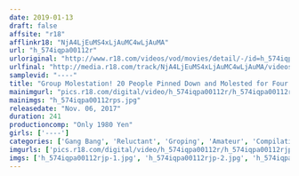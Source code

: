 ```yaml
---
date: 2019-01-13
draft: false
affsite: "r18"
afflinkr18: "NjA4LjEuMS4xLjAuMC4wLjAuMA"
url: "h_574iqpa00112r"
urloriginal: "http://www.r18.com/videos/vod/movies/detail/-/id=h_574iqpa00112r"
urlfinal: "http://media.r18.com/track/NjA4LjEuMS4xLjAuMC4wLjAuMA/videos/vod/movies/detail/-/id=h_574iqpa00112r"
samplevid: "----"
title: "Group Molestation! 20 People Pinned Down and Molested for Four Hours"
mainimgurl: "pics.r18.com/digital/video/h_574iqpa00112r/h_574iqpa00112rps.jpg"
mainimgs: "h_574iqpa00112rps.jpg"
releasedate: "Nov. 06, 2017"
duration: 241
productioncomp: "Only 1980 Yen"
girls: ['----']
categories: ['Gang Bang', 'Reluctant', 'Groping', 'Amateur', 'Compilation', 'Over 4 Hours', 'Sale (limited time)']
imgurls: ['pics.r18.com/digital/video/h_574iqpa00112r/h_574iqpa00112rjp-1.jpg', 'pics.r18.com/digital/video/h_574iqpa00112r/h_574iqpa00112rjp-2.jpg', 'pics.r18.com/digital/video/h_574iqpa00112r/h_574iqpa00112rjp-3.jpg', 'pics.r18.com/digital/video/h_574iqpa00112r/h_574iqpa00112rjp-4.jpg', 'pics.r18.com/digital/video/h_574iqpa00112r/h_574iqpa00112rjp-5.jpg', 'pics.r18.com/digital/video/h_574iqpa00112r/h_574iqpa00112rjp-6.jpg', 'pics.r18.com/digital/video/h_574iqpa00112r/h_574iqpa00112rjp-7.jpg', 'pics.r18.com/digital/video/h_574iqpa00112r/h_574iqpa00112rjp-8.jpg', 'pics.r18.com/digital/video/h_574iqpa00112r/h_574iqpa00112rjp-9.jpg', 'pics.r18.com/digital/video/h_574iqpa00112r/h_574iqpa00112rjp-10.jpg', 'pics.r18.com/digital/video/h_574iqpa00112r/h_574iqpa00112rjp-11.jpg', 'pics.r18.com/digital/video/h_574iqpa00112r/h_574iqpa00112rjp-12.jpg', 'pics.r18.com/digital/video/h_574iqpa00112r/h_574iqpa00112rjp-13.jpg', 'pics.r18.com/digital/video/h_574iqpa00112r/h_574iqpa00112rjp-14.jpg', 'pics.r18.com/digital/video/h_574iqpa00112r/h_574iqpa00112rjp-15.jpg', 'pics.r18.com/digital/video/h_574iqpa00112r/h_574iqpa00112rjp-16.jpg', 'pics.r18.com/digital/video/h_574iqpa00112r/h_574iqpa00112rjp-17.jpg', 'pics.r18.com/digital/video/h_574iqpa00112r/h_574iqpa00112rjp-18.jpg', 'pics.r18.com/digital/video/h_574iqpa00112r/h_574iqpa00112rjp-19.jpg', 'pics.r18.com/digital/video/h_574iqpa00112r/h_574iqpa00112rjp-20.jpg']
imgs: ['h_574iqpa00112rjp-1.jpg', 'h_574iqpa00112rjp-2.jpg', 'h_574iqpa00112rjp-3.jpg', 'h_574iqpa00112rjp-4.jpg', 'h_574iqpa00112rjp-5.jpg', 'h_574iqpa00112rjp-6.jpg', 'h_574iqpa00112rjp-7.jpg', 'h_574iqpa00112rjp-8.jpg', 'h_574iqpa00112rjp-9.jpg', 'h_574iqpa00112rjp-10.jpg', 'h_574iqpa00112rjp-11.jpg', 'h_574iqpa00112rjp-12.jpg', 'h_574iqpa00112rjp-13.jpg', 'h_574iqpa00112rjp-14.jpg', 'h_574iqpa00112rjp-15.jpg', 'h_574iqpa00112rjp-16.jpg', 'h_574iqpa00112rjp-17.jpg', 'h_574iqpa00112rjp-18.jpg', 'h_574iqpa00112rjp-19.jpg', 'h_574iqpa00112rjp-20.jpg']
---
```

